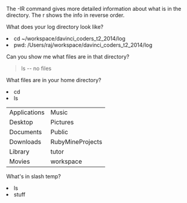 The -IR command gives more detailed information about what is in the directory. The r shows the info in reverse order.<br>

What does your log directory look like? <br>
> <ul>
<li> cd ~/workspace/davinci_coders_t2_2014/log </li>
<li> pwd: /Users/raj/workspace/davinci_coders_t2_2014/log </li>
</ul>

Can you show me what files are in that directory? <br>
> ls -- no files

What files are in your home directory?
> <ul>
<li> cd </li>
<li> ls </li>
<table>
	<tr> <td> Applications </td> 
	<td> Music </td> </tr>
	<tr> <td> Desktop </td> 
	<td> Pictures </td>
	<tr> <td> Documents </td>
        <td> Public </td> </tr>
	<tr> <td> Downloads </td>
        <td> RubyMineProjects </td> </tr>
	<tr> <td> Library </td>
        <td> tutor </td> </tr>
	<tr> <td> Movies </td>
        <td> workspace </td> </tr>
</table>
</ul>

What's in slash temp? <br>
> <ul>
<li> ls </li>
<li> stuff </li>
</ul>

